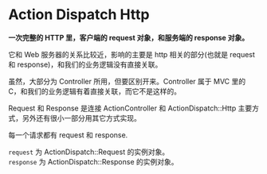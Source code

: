 # Action Dispatch Http

**一次完整的 HTTP 里，客户端的 request 对象，和服务端的 response 对象。**

它和 Web 服务器的关系比较近，影响的主要是 http 相关的部分(也就是 request 和 response)，和我们的业务逻辑没有直接关联。

虽然，大部分为 Controller 所用，但要区别开来。Controller 属于 MVC 里的 C，和我们的业务逻辑有着直接关联，而它不是这样的。

Request 和 Response 是连接 ActionController 和 ActionDispatch::Http 主要方式，另外还有很小一部分用其它方式实现。

每一个请求都有 request 和 response.

`request` 为 ActionDispatch::Request 的实例对象。
<br>
`response` 为 ActionDispatch::Response 的实例对象。
